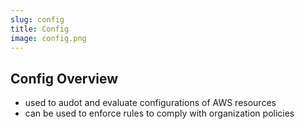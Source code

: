 ```yaml
---
slug: config
title: Config
image: config.png
---
```


## Config Overview
* used to audot and evaluate configurations of AWS resources
* can be used to enforce rules to comply with organization policies